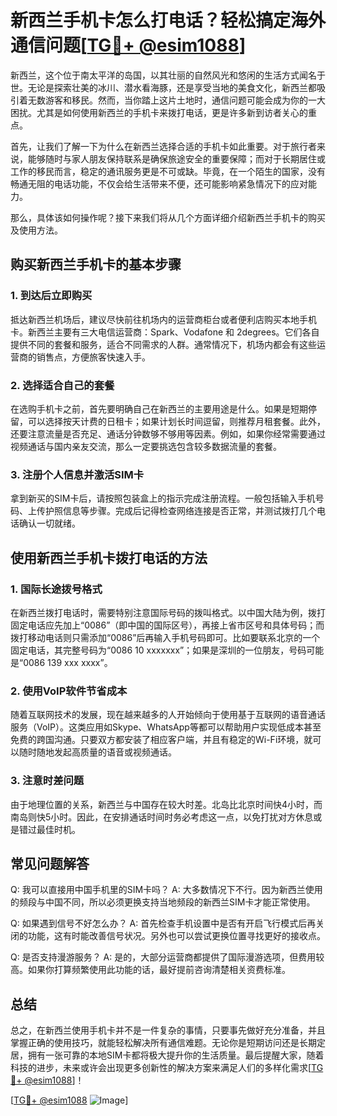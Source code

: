 # 新西兰手机卡怎么打电话？轻松搞定海外通信问题[[TG💪+ @esim1088](https://t.me/s/esim1088)]

新西兰，这个位于南太平洋的岛国，以其壮丽的自然风光和悠闲的生活方式闻名于世。无论是探索壮美的冰川、潜水看海豚，还是享受当地的美食文化，新西兰都吸引着无数游客和移民。然而，当你踏上这片土地时，通信问题可能会成为你的一大困扰。尤其是如何使用新西兰的手机卡来拨打电话，更是许多新到访者关心的重点。

首先，让我们了解一下为什么在新西兰选择合适的手机卡如此重要。对于旅行者来说，能够随时与家人朋友保持联系是确保旅途安全的重要保障；而对于长期居住或工作的移民而言，稳定的通讯服务更是不可或缺。毕竟，在一个陌生的国家，没有畅通无阻的电话功能，不仅会给生活带来不便，还可能影响紧急情况下的应对能力。

那么，具体该如何操作呢？接下来我们将从几个方面详细介绍新西兰手机卡的购买及使用方法。

## 购买新西兰手机卡的基本步骤

### 1. 到达后立即购买

抵达新西兰机场后，建议尽快前往机场内的运营商柜台或者便利店购买本地手机卡。新西兰主要有三大电信运营商：Spark、Vodafone 和 2degrees。它们各自提供不同的套餐和服务，适合不同需求的人群。通常情况下，机场内都会有这些运营商的销售点，方便旅客快速入手。

### 2. 选择适合自己的套餐

在选购手机卡之前，首先要明确自己在新西兰的主要用途是什么。如果是短期停留，可以选择按天计费的日租卡；如果计划长时间逗留，则推荐月租套餐。此外，还要注意流量是否充足、通话分钟数够不够用等因素。例如，如果你经常需要通过视频通话与国内亲友交流，那么一定要挑选包含较多数据流量的套餐。

### 3. 注册个人信息并激活SIM卡

拿到新买的SIM卡后，请按照包装盒上的指示完成注册流程。一般包括输入手机号码、上传护照信息等步骤。完成后记得检查网络连接是否正常，并测试拨打几个电话确认一切就绪。

## 使用新西兰手机卡拨打电话的方法

### 1. 国际长途拨号格式

在新西兰拨打电话时，需要特别注意国际号码的拨叫格式。以中国大陆为例，拨打固定电话应先加上“0086”（即中国的国际区号），再接上省市区号和具体号码；而拨打移动电话则只需添加“0086”后再输入手机号码即可。比如要联系北京的一个固定电话，其完整号码为“0086 10 xxxxxxx”；如果是深圳的一位朋友，号码可能是“0086 139 xxx xxxx”。

### 2. 使用VoIP软件节省成本

随着互联网技术的发展，现在越来越多的人开始倾向于使用基于互联网的语音通话服务（VoIP）。这类应用如Skype、WhatsApp等都可以帮助用户实现低成本甚至免费的跨国沟通。只要双方都安装了相应客户端，并且有稳定的Wi-Fi环境，就可以随时随地发起高质量的语音或视频通话。

### 3. 注意时差问题

由于地理位置的关系，新西兰与中国存在较大时差。北岛比北京时间快4小时，而南岛则快5小时。因此，在安排通话时间时务必考虑这一点，以免打扰对方休息或是错过最佳时机。

## 常见问题解答

Q: 我可以直接用中国手机里的SIM卡吗？
A: 大多数情况下不行。因为新西兰使用的频段与中国不同，所以必须更换支持当地频段的新西兰SIM卡才能正常使用。

Q: 如果遇到信号不好怎么办？
A: 首先检查手机设置中是否有开启飞行模式后再关闭的功能，这有时能改善信号状况。另外也可以尝试更换位置寻找更好的接收点。

Q: 是否支持漫游服务？
A: 是的，大部分运营商都提供了国际漫游选项，但费用较高。如果你打算频繁使用此功能的话，最好提前咨询清楚相关资费标准。

## 总结

总之，在新西兰使用手机卡并不是一件复杂的事情，只要事先做好充分准备，并且掌握正确的使用技巧，就能轻松解决所有通信难题。无论你是短期访问还是长期定居，拥有一张可靠的本地SIM卡都将极大提升你的生活质量。最后提醒大家，随着科技的进步，未来或许会出现更多创新性的解决方案来满足人们的多样化需求[[TG💪+ @esim1088](https://t.me/s/esim1088)]！

[[TG💪+ @esim1088](https://t.me/s/esim1088) ![Image](https://i.postimg.cc/4NQfJmqS/Snipaste-2025-05-13-00-14-12.png)]